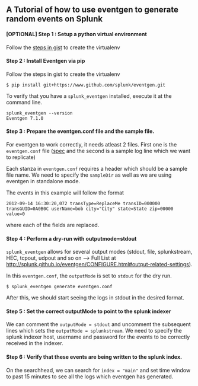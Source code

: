 ## A Tutorial of how to use eventgen to generate random events on Splunk

#### [OPTIONAL] Step 1 : Setup a python virtual environment

Follow the [steps in gist](https://gist.github.com/anooprh/6abfa66fbd96f6065f3d86e1bcb14cbc) to create the virtualenv

#### Step 2 : Install Eventgen via pip

Follow the steps in gist to create the virtualenv

`$ pip install git+https://www.github.com/splunk/eventgen.git`

To verify that you have a `splunk_eventgen` installed, execute it at the command line.

```
splunk_eventgen --version
Eventgen 7.1.0
```

#### Step 3 : Prepare the eventgen.conf file and the sample file. 

For eventgen to work correctly, it needs atleast 2 files. First one is the `eventgen.conf` file ([spec](http://splunk.github.io/eventgen/REFERENCE.html#eventgenconfspec) and the second is a sample log line which we want to replicate)

Each stanza in `eventgen.conf` requires a header which should be a sample file name. We need to specify the `sampleDir` as well as we are using eventgen in standalone mode. 

The events in this example will follow the format 

```
2012-09-14 16:30:20,072 transType=ReplaceMe transID=000000 transGUID=0A0B0C userName=bob city="City" state=State zip=00000 value=0
```

where each of the fields are replaced. 

#### Step 4 : Perform a dry-run with outputmode=stdout

`splunk_eventgen` allows for several output modes (stdout, file, splunkstream, HEC, tcpout, udpout and so on --> Full List at http://splunk.github.io/eventgen/CONFIGURE.html#output-related-settings). 

In this `eventgen.conf`, the `outputMode` is set to `stdout` for the dry run. 

```
$ splunk_eventgen generate eventgen.conf
```

After this, we should start seeing the logs in stdout in the desired format. 

#### Step 5 : Set the correct outputMode to point to the splunk indexer

We can comment the `outputMode = stdout` and uncomment the subsequent lines which sets the `outputMode = splunkstream`. We need to specify the splunk indexer host, username and password for the events to be correctly received in the indexer. 

#### Step 6 : Verify that these events are being written to the splunk index. 

On the searchhead, we can search for `index = "main"` and set time window to past 15 minutes to see all the logs which eventgen has generated. 
